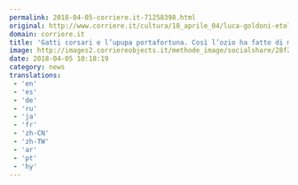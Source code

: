 ```yaml
---
permalink: 2018-04-05-corriere.it-71258398.html
original: http://www.corriere.it/cultura/18_aprile_04/luca-goldoni-etologo-ozio-animali-b12fd22a-382d-11e8-8e5f-085098492e12.shtml
domain: corriere.it
title: 'Gatti corsari e l’upupa portafortuna. Così l’ozio ha fatto di me un etologo'
image: http://images2.corriereobjects.it/methode_image/socialshare/28f2fffe-3841-11e8-8e5f-085098492e12.jpg
date: 2018-04-05 10:18:19
category: news
translations: 
 - 'en'
 - 'es'
 - 'de'
 - 'ru'
 - 'ja'
 - 'fr'
 - 'zh-CN'
 - 'zh-TW'
 - 'ar'
 - 'pt'
 - 'hy'
---
```



